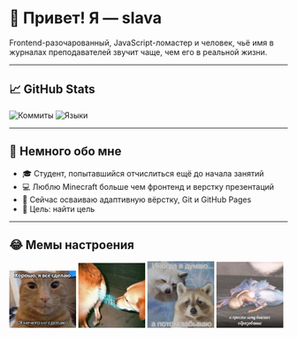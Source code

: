 # 👋 Привет! Я — slava

Frontend-разочарованный, JavaScript-ломастер и человек, чьё имя в журналах преподавателей звучит чаще, чем его в реальной жизни.

---

## 📈 GitHub Stats

![Коммиты](https://github-readme-stats.vercel.app/api?username=slava-ysstala&show_icons=true&theme=default)
![Языки](https://github-readme-stats.vercel.app/api/top-langs/?username=slava-ysstala&layout=compact)

---

## 🧠 Немного обо мне

- 🎓 Студент, попытавшийся отчислиться ещё до начала занятий
- 💻 Люблю Minecraft больше чем фронтенд и верстку презентаций
- 🌱 Сейчас осваиваю адаптивную вёрстку, Git и GitHub Pages
- 🎯 Цель: найти цель

---

## 😂 Мемы настроения

<img src='mem1.jpg' width=24%> <img src='mem2.jpg' width=24%>
<img src='mem3.jpg' width=24%> <img src='mem4.jpg' width=24%>

